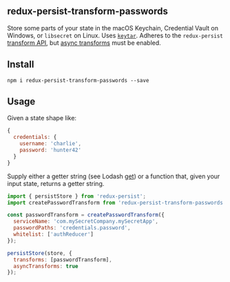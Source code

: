 ## redux-persist-transform-passwords
Store some parts of your state in the macOS Keychain, Credential Vault on Windows, or `libsecret` on Linux. Uses [`keytar`](https://github.com/atom/node-keytar). Adheres to the `redux-persist` [transform API](https://github.com/rt2zz/redux-persist#transforms), but [async transforms](https://github.com/rt2zz/redux-persist/pull/360) must be enabled.

## Install
```
npm i redux-persist-transform-passwords --save
```

## Usage

Given a state shape like:

``` js
{
  credentials: {
    username: 'charlie',
    password: 'hunter42'
  }
}
```

Supply either a getter string (see Lodash [get](https://lodash.com/docs/4.17.4#get))
or a function that, given your input state, returns a getter string.

```js
import { persistStore } from 'redux-persist';
import createPasswordTransform from 'redux-persist-transform-passwords';

const passwordTransform = createPasswordTransform({
  serviceName: 'com.mySecretCompany.mySecretApp',
  passwordPaths: 'credentials.password',
  whitelist: ['authReducer']
});

persistStore(store, {
  transforms: [passwordTransform],
  asyncTransforms: true
});
```
